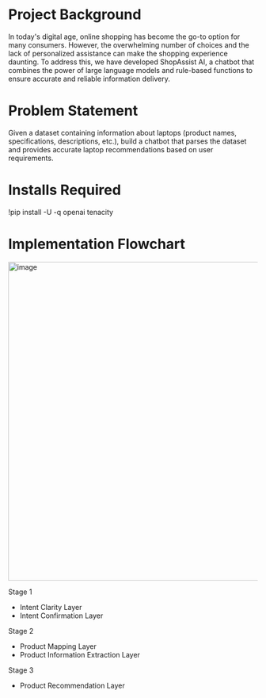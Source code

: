 # Project Background
In today's digital age, online shopping has become the go-to option for many consumers. However, the overwhelming number of choices and the lack of personalized assistance can make the shopping experience daunting. To address this, we have developed ShopAssist AI, a chatbot that combines the power of large language models and rule-based functions to ensure accurate and reliable information delivery.

# Problem Statement
Given a dataset containing information about laptops (product names, specifications, descriptions, etc.), build a chatbot that parses the dataset and provides accurate laptop recommendations based on user requirements.

# Installs Required 
!pip install -U -q openai tenacity

# Implementation Flowchart

<img width="643" alt="image" src="https://github.com/user-attachments/assets/d411bff4-80f6-49a5-9dee-1c310623afd4">

Stage 1
- Intent Clarity Layer
- Intent Confirmation Layer

Stage 2
- Product Mapping Layer
- Product Information Extraction Layer

Stage 3
- Product Recommendation Layer


